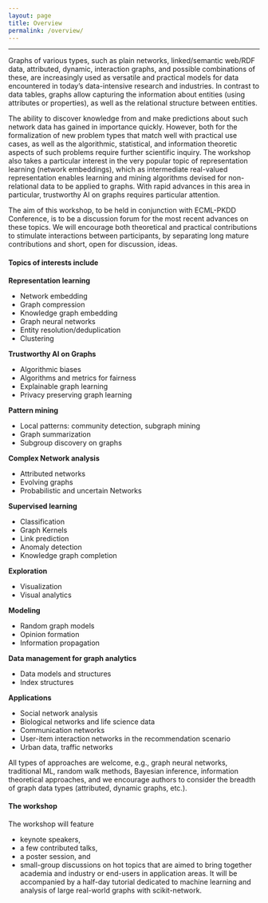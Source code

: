 ```yaml
---
layout: page
title: Overview
permalink: /overview/
---
```

---
Graphs of various types, such as plain networks, linked/semantic web/RDF data, attributed, dynamic, interaction graphs, and possible combinations of these, are increasingly used as versatile and practical models for data encountered in today’s data-intensive research and industries. In contrast to data tables, graphs allow capturing the information about entities (using attributes or properties), as well as the relational structure between entities. 

The ability to discover knowledge from and make predictions about such network data has gained in importance quickly. However, both for the formalization of new problem types that match well with practical use cases, as well as the algorithmic, statistical, and information theoretic aspects of such problems require further scientific inquiry. The workshop also takes a particular interest in the very popular topic of representation learning (network embeddings), which as intermediate real-valued representation enables learning and mining algorithms devised for non-relational data to be applied to graphs. With rapid advances in this area in particular, trustworthy AI on graphs requires particular attention.

The aim of this workshop, to be held in conjunction with ECML-PKDD Conference, is to be a discussion forum for the most recent advances on these topics. We will encourage both theoretical and practical contributions to stimulate interactions between participants, by separating long mature contributions and short, open for discussion, ideas.


#### Topics of interests include

**Representation learning**
- Network embedding
- Graph compression
- Knowledge graph embedding
- Graph neural networks
- Entity resolution/deduplication
- Clustering

**Trustworthy AI on Graphs**
- Algorithmic biases
- Algorithms and metrics for fairness
- Explainable graph learning
- Privacy preserving graph learning

**Pattern mining**
- Local patterns: community detection, subgraph mining
- Graph summarization
- Subgroup discovery on graphs

**Complex Network analysis**
- Attributed networks
- Evolving graphs
- Probabilistic and uncertain Networks
	
**Supervised learning**
- Classification
- Graph Kernels
- Link prediction
- Anomaly detection
- Knowledge graph completion

**Exploration**
- Visualization
- Visual analytics

**Modeling**
- Random graph models
- Opinion formation
- Information propagation

**Data management for graph analytics**
- Data models and structures
- Index structures

**Applications**
- Social network analysis
- Biological networks and life science data
- Communication networks
- User-item interaction networks in the recommendation scenario
- Urban data, traffic networks

All types of approaches are welcome, e.g., graph neural networks, traditional ML, random walk methods, Bayesian inference, information theoretical approaches, and we encourage authors to consider the breadth of graph data types (attributed, dynamic graphs, etc.).

#### The workshop
The workshop will feature
- keynote speakers,
- a few contributed talks,
- a poster session, and
- small-group discussions on hot topics that are aimed to bring together academia and industry or end-users in application areas.
It will be accompanied by a half-day tutorial dedicated to machine learning and analysis of large real-world graphs with scikit-network. 
